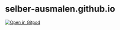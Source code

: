 # selber-ausmalen.github.io

[![Open in Gitpod](https://gitpod.io/button/open-in-gitpod.svg)](https://gitpod.io#https://github.com/selber-ausmalen/selber-ausmalen.github.io)
